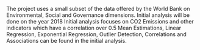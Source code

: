 The project uses a small subset of the data offered by the World Bank on Environmental, Social and Governance dimensions. 
Initial analysis will be done on the year 2018
Initial analysis focuses on CO2 Emissions and other indicators which have a correlation over 0.5
Mean Estimations, Linear Regression, Exponential Regression, Outlier Detection, Correlations and Associations can be found in the initial analysis.
